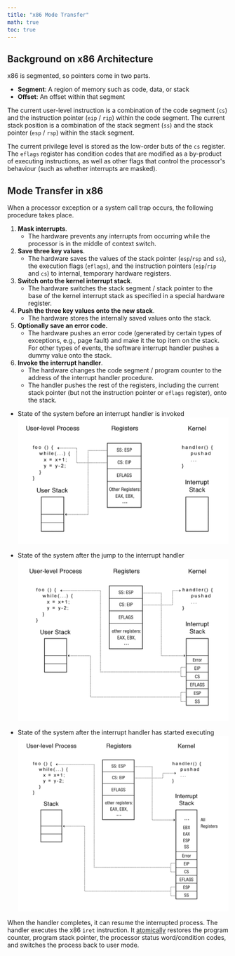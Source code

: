 ```yaml
---
title: "x86 Mode Transfer"
math: true
toc: true
---
```


## Background on x86 Architecture
x86 is segmented, so pointers come in two parts.

- **Segment**: A region of memory such as code, data, or stack
- **Offset**: An offset within that segment

The current user-level instruction is a combination of the code segment (`cs`) and the instruction pointer (`eip` / `rip`) within the code segment. The current stack position is a combination of the stack segment (`ss`) and the stack pointer (`esp` / `rsp`) within the stack segment.

The current privilege level is stored as the low-order buts of the `cs` register. The `eflags` register has condition codes that are modified as a by-product of executing instructions, as well as other flags that control the processor's behaviour (such as whether interrupts are masked).

## Mode Transfer in x86
When a processor exception or a system call trap occurs, the following procedure takes place.

1. **Mask interrupts**.
	- The hardware prevents any interrupts from occurring while the processor is in the middle of context switch.
2. **Save three key values**. 
	- The hardware saves the values of the stack pointer (`esp`/`rsp` and `ss`), the execution flags (`eflags`), and the instruction pointers (`eip`/`rip` and `cs`) to internal, temporary hardware registers.
3. **Switch onto the kernel interrupt stack**.
	- The hardware switches the stack segment / stack pointer to the base of the kernel interrupt stack as specified in a special hardware register.
4. **Push the three key values onto the new stack**.
	- The hardware stores the internally saved values onto the stack.
5. **Optionally save an error code.**
	- The hardware pushes an error code (generated by certain types of exceptions, e.g., page fault) and make it the top item on the stack. For other types of events, the software interrupt handler pushes a dummy value onto the stack.
6. **Invoke the interrupt handler**.
	- The hardware changes the code segment / program counter to the address of the interrupt handler procedure.
	- The handler pushes the rest of the registers, including the current stack pointer (but not the instruction pointer or `eflags` register), onto the stack.

- State of the system before an interrupt handler is invoked
![x86-mode-switch-1](/notes/images/x86-mode-switch-1.png)

- State of the system after the jump to the interrupt handler
![x86-mode-switch-2](/notes/images/x86-mode-switch-2.png)

- State of the system after the interrupt handler has started executing
![x86-mode-switch-3](/notes/images/x86-mode-switch-3.png)

When the handler completes, it can resume the interrupted process. The handler executes the x86 `iret` instruction. It [atomically](/notes/Atomic%20operation) restores the program counter, program stack pointer, the processor status word/condition codes, and switches the process back to user mode.